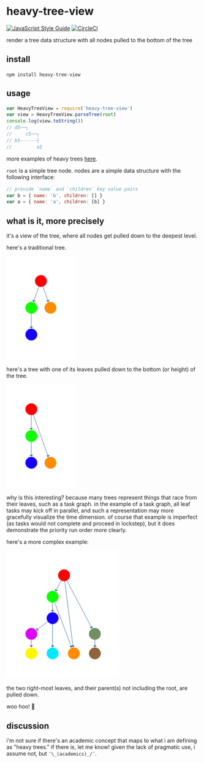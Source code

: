 # heavy-tree-view

[![JavaScript Style Guide](https://img.shields.io/badge/code_style-standard-brightgreen.svg)](https://standardjs.com) [![CircleCI](https://circleci.com/gh/cdaringe/heavy-tree-view/tree/master.svg?style=svg)](https://circleci.com/gh/cdaringe/heavy-tree-view/tree/master)

render a tree data structure with all nodes pulled to the bottom of the tree

## install

`npm install heavy-tree-view`

## usage

```js
var HeavyTreeView = require('heavy-tree-view')
var view = HeavyTreeView.parseTree(root)
console.log(view.toString())
// d5──┐
//     c5──┐
// b5------┤
//         a5
```

more examples of heavy trees [here](https://github.com/cdaringe/heavy-tree-view/blob/master/test/trees.js).

`root` is a simple tree node.  nodes are a simple data structure with the following interface:

```js
// provide `name` and `children` key value pairs
var b = { name: 'b', children: [] }
var a = { name: 'a', children: [b] }
```

## what is it, more precisely

it's a view of the tree, where all nodes get pulled down to the deepest level.

here's a traditional tree.

![](assets/simple-tree.png)

here's a tree with one of its leaves pulled down to the bottom (or height) of the tree.

![](assets/simple-tree-as-task-graph.png)

why is this interesting?  because many trees represent things that race from their leaves, such as a task graph.  in the example of a task graph, all leaf tasks may kick off in parallel, and such a representation may more gracefully visualize the time dimension.  of course that example is imperfect (as tasks would not complete and proceed in lockstep), but it does demonstrate the priority run order more clearly.

here's a more complex example:

![](assets/complex-task-tree-graph.png)

the two right-most leaves, and their parent(s) not including the root, are pulled down.

woo hoo! 🌲

## discussion

i'm not sure if there's an academic concept that maps to what i am defining as "heavy trees."  if there is, let me know!  given the lack of pragmatic use, i assume not, but `¯\_(academics)_/¯`.
